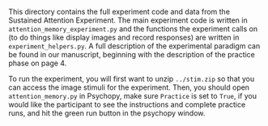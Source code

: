 This directory contains the full experiment code and data from the Sustained Attention Experiment. The main experiment code is written in `attention_memory_experiment.py` and the functions the experiment calls on (to do things like display images and record responses) are written in `experiment_helpers.py`. A full description of the experimental paradigm can be found in our manuscript, beginning with the description of the practice phase on page 4.

To run the experiment, you will first want to unzip `../stim.zip` so that you can access the image stimuli for the experiment. Then, you should open `attention_memory.py` in Psychopy, make sure `Practice` is set to `True`, if you would like the participant to see the instructions and complete practice runs, and hit the green run button in the psychopy window.

